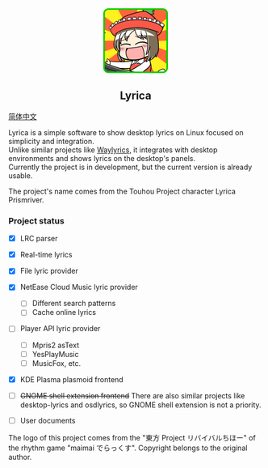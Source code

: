 <div align="center">
  <img src="assets/lyrica.png" width="128px">
  <br>  
    <h2>Lyrica</h2>
</div>

[简体中文](/README.zh.md)

Lyrica is a simple software to show desktop lyrics on Linux focused on simplicity and integration.  
Unlike similar projects like [Waylyrics](https://github.com/waylyrics/waylyrics), it integrates with desktop environments and shows lyrics on the desktop's panels.  
Currently the project is in development, but the current version is already usable.  

The project's name comes from the Touhou Project character Lyrica Prismriver.

### Project status

- [x] LRC parser
- [x] Real-time lyrics
- [x] File lyric provider
- [x] NetEase Cloud Music lyric provider
  - [ ] Different search patterns
  - [ ] Cache online lyrics
- [ ] Player API lyric provider
  - [ ] Mpris2 asText
  - [ ] YesPlayMusic
  - [ ] MusicFox, etc.
- [x] KDE Plasma plasmoid frontend
- [ ] ~~GNOME shell extension frontend~~
  There are also similar projects like desktop-lyrics and osdlyrics, so GNOME shell extension is not a priority.
- [ ] User documents


The logo of this project comes from the "東方 Project リバイバルちほー" of the rhythm game "maimai でらっくす".
Copyright belongs to the original author.
